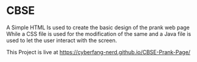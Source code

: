# CBSE
A Simple HTML Is used to create the basic design of the prank web page
While a CSS file is used for the modification of the same
and a Java file is used to let the user interact with the screen.

This Project is live at https://cyberfang-nerd.github.io/CBSE-Prank-Page/
